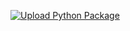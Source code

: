 [![Upload Python Package](https://github.com/neelravi/qcinfo/actions/workflows/python-publish.yml/badge.svg)](https://github.com/neelravi/qcinfo/actions/workflows/python-publish.yml)
